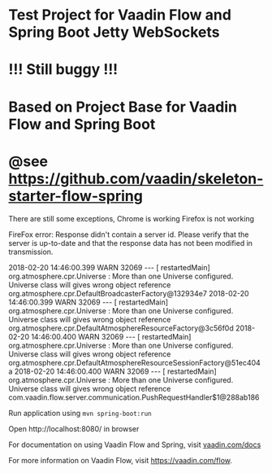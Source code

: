 # Test Project for Vaadin Flow and Spring Boot Jetty WebSockets
# !!! Still buggy !!!
# Based on Project Base for Vaadin Flow and Spring Boot
# @see https://github.com/vaadin/skeleton-starter-flow-spring 

There are still some exceptions,
Chrome is working
Firefox is not working

FireFox error: Response didn't contain a server id. Please verify that the server is up-to-date and that the response data has not been modified in transmission.

2018-02-20 14:46:00.399  WARN 32069 --- [  restartedMain] org.atmosphere.cpr.Universe              : More than one Universe configured. Universe class will gives wrong object reference org.atmosphere.cpr.DefaultBroadcasterFactory@132934e7
2018-02-20 14:46:00.399  WARN 32069 --- [  restartedMain] org.atmosphere.cpr.Universe              : More than one Universe configured. Universe class will gives wrong object reference org.atmosphere.cpr.DefaultAtmosphereResourceFactory@3c56f0d
2018-02-20 14:46:00.400  WARN 32069 --- [  restartedMain] org.atmosphere.cpr.Universe              : More than one Universe configured. Universe class will gives wrong object reference org.atmosphere.cpr.DefaultAtmosphereResourceSessionFactory@51ec404a
2018-02-20 14:46:00.400  WARN 32069 --- [  restartedMain] org.atmosphere.cpr.Universe              : More than one Universe configured. Universe class will gives wrong object reference com.vaadin.flow.server.communication.PushRequestHandler$1@288ab186


Run application using
`mvn spring-boot:run`

Open http://localhost:8080/ in browser


For documentation on using Vaadin Flow and Spring, visit [vaadin.com/docs](https://vaadin.com/docs/v10/flow/spring/tutorial-spring-basic.html)

For more information on Vaadin Flow, visit https://vaadin.com/flow.
